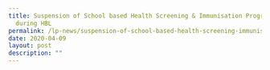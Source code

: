 ```yaml
---
title: Suspension of School based Health Screening & Immunisation Programmes
  during HBL
permalink: /lp-news/suspension-of-school-based-health-screening-immunisation-programmes-during-hbl/
date: 2020-04-09
layout: post
description: ""
---
```

